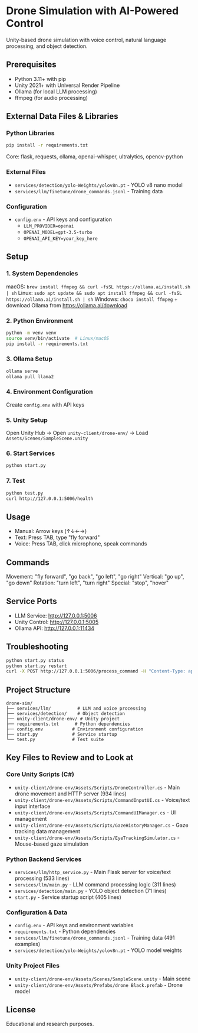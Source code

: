 # Drone Simulation with AI-Powered Control

Unity-based drone simulation with voice control, natural language processing, and object detection.

## Prerequisites

- Python 3.11+ with pip
- Unity 2021+ with Universal Render Pipeline
- Ollama (for local LLM processing)
- ffmpeg (for audio processing)

## External Data Files & Libraries

### Python Libraries

```bash
pip install -r requirements.txt
```

Core: flask, requests, ollama, openai-whisper, ultralytics, opencv-python

### External Files

- `services/detection/yolo-Weights/yolov8n.pt` - YOLO v8 nano model
- `services/llm/finetune/drone_commands.jsonl` - Training data

### Configuration

- `config.env` - API keys and configuration
  - `LLM_PROVIDER=openai`
  - `OPENAI_MODEL=gpt-3.5-turbo`
  - `OPENAI_API_KEY=your_key_here`

## Setup

### 1. System Dependencies

macOS: `brew install ffmpeg && curl -fsSL https://ollama.ai/install.sh | sh`
Linux: `sudo apt update && sudo apt install ffmpeg && curl -fsSL https://ollama.ai/install.sh | sh`
Windows: `choco install ffmpeg` + download Ollama from https://ollama.ai/download

### 2. Python Environment

```bash
python -m venv venv
source venv/bin/activate  # Linux/macOS
pip install -r requirements.txt
```

### 3. Ollama Setup

```bash
ollama serve
ollama pull llama2
```

### 4. Environment Configuration

Create `config.env` with API keys

### 5. Unity Setup

Open Unity Hub → Open `unity-client/drone-env/` → Load `Assets/Scenes/SampleScene.unity`

### 6. Start Services

```bash
python start.py
```

### 7. Test

```bash
python test.py
curl http://127.0.0.1:5006/health
```

## Usage

- Manual: Arrow keys (↑↓←→)
- Text: Press TAB, type "fly forward"
- Voice: Press TAB, click microphone, speak commands

## Commands

Movement: "fly forward", "go back", "go left", "go right"
Vertical: "go up", "go down"
Rotation: "turn left", "turn right"
Special: "stop", "hover"

## Service Ports

- LLM Service: http://127.0.0.1:5006
- Unity Control: http://127.0.0.1:5005
- Ollama API: http://127.0.0.1:11434

## Troubleshooting

```bash
python start.py status
python start.py restart
curl -X POST http://127.0.0.1:5006/process_command -H "Content-Type: application/json" -d '{"command": "fly forward"}'
```

## Project Structure

```
drone-sim/
├── services/llm/          # LLM and voice processing
├── services/detection/    # Object detection
├── unity-client/drone-env/ # Unity project
├── requirements.txt      # Python dependencies
├── config.env           # Environment configuration
├── start.py             # Service startup
└── test.py              # Test suite
```

## Key Files to Review and to Look at

### Core Unity Scripts (C#)

- `unity-client/drone-env/Assets/Scripts/DroneController.cs` - Main drone movement and HTTP server (934 lines)
- `unity-client/drone-env/Assets/Scripts/CommandInputUI.cs` - Voice/text input interface
- `unity-client/drone-env/Assets/Scripts/CommandUIManager.cs` - UI management
- `unity-client/drone-env/Assets/Scripts/GazeHistoryManager.cs` - Gaze tracking data management
- `unity-client/drone-env/Assets/Scripts/EyeTrackingSimulator.cs` - Mouse-based gaze simulation

### Python Backend Services

- `services/llm/http_service.py` - Main Flask server for voice/text processing (533 lines)
- `services/llm/main.py` - LLM command processing logic (311 lines)
- `services/detection/main.py` - YOLO object detection (71 lines)
- `start.py` - Service startup script (405 lines)

### Configuration & Data

- `config.env` - API keys and environment variables
- `requirements.txt` - Python dependencies
- `services/llm/finetune/drone_commands.jsonl` - Training data (491 examples)
- `services/detection/yolo-Weights/yolov8n.pt` - YOLO model weights

### Unity Project Files

- `unity-client/drone-env/Assets/Scenes/SampleScene.unity` - Main scene
- `unity-client/drone-env/Assets/Prefabs/drone Black.prefab` - Drone model

## License

Educational and research purposes.
